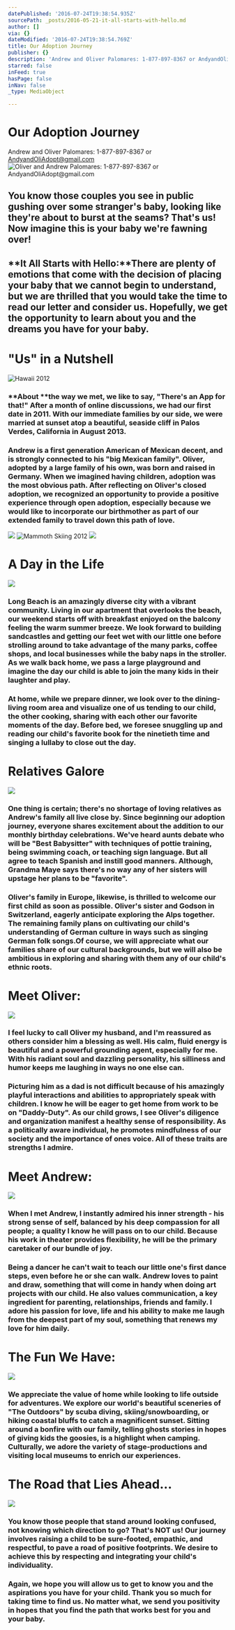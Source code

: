 ```yaml
---
datePublished: '2016-07-24T19:38:54.935Z'
sourcePath: _posts/2016-05-21-it-all-starts-with-hello.md
author: []
via: {}
dateModified: '2016-07-24T19:38:54.769Z'
title: Our Adoption Journey
publisher: {}
description: 'Andrew and Oliver Palomares: 1-877-897-8367 or AndyandOliAdopt@gmail.com'
starred: false
inFeed: true
hasPage: false
inNav: false
_type: MediaObject

---
```

# **Our Adoption Journey**

Andrew and Oliver Palomares: 1-877-897-8367 or AndyandOliAdopt@gmail.com
![Oliver and Andrew Palomares: 1-877-897-8367 or AndyandOliAdopt@gmail.com ](https://s3-us-west-2.amazonaws.com/the-grid-img/p/ed5517492887cff0288a4a8acead4170f8aac1fe.jpg)

## You know those couples you see in public gushing over some stranger's baby, looking like they're about to burst at the seams? That's us! Now imagine this is your baby we're fawning over!

## **It All Starts with Hello:**There are plenty of emotions that come with the decision of placing your baby that we cannot begin to understand, but we are thrilled that you would take the time to read our letter and consider us. Hopefully, we get the opportunity to learn about you and the dreams you have for your baby.

# **"Us" in a Nutshell**
![Hawaii 2012](https://the-grid-user-content.s3-us-west-2.amazonaws.com/1a98d73f-5b37-4da8-995b-075fe82f808d.jpg)

### **About **the way we met, we like to say, "There's an App for that!" After a month of online discussions, we had our first date in 2011\. With our immediate families by our side, we were married at sunset atop a beautiful, seaside cliff in Palos Verdes, California in August 2013\.

### **Andrew** is a first generation American of Mexican decent, and is strongly connected to his "big Mexican family". **Oliver**, adopted by a large family of his own, was born and raised in Germany. When we imagined having children, adoption was the most obvious path. After reflecting on Oliver's closed adoption, we recognized an opportunity to provide a positive experience through open adoption, especially because we would like to incorporate our birthmother as part of our extended family to travel down this path of love.
![](https://the-grid-user-content.s3-us-west-2.amazonaws.com/24318756-2818-4c9d-8bca-278af67859f8.jpg)
![Mammoth Skiing 2012](https://the-grid-user-content.s3-us-west-2.amazonaws.com/832e7f7d-f85d-498a-ac6a-bea32eaac675.jpg)
![](https://imgflo.herokuapp.com/graph/vahj1ThiexotieMo/075c0972a5ca20a4e5f013ffa82ce044/croprotate.jpg?cropheight=3264&cropwidth=2448&degrees=-90&input=https%3A%2F%2Fthe-grid-user-content.s3-us-west-2.amazonaws.com%2F185944ea-6735-48dd-a58b-a0c04cd9ca4b.jpg&x=0&y=0)

# **A Day in the Life**
![](https://s3-us-west-2.amazonaws.com/the-grid-img/p/bf527f6453313dad7d75f27e881479d04c13e657.jpg)

### **Long Beach** is an amazingly diverse city with a vibrant community. Living in our apartment that overlooks the beach, our weekend starts off with breakfast enjoyed on the balcony feeling the warm summer breeze. We look forward to building sandcastles and getting our feet wet with our little one before strolling around to take advantage of the many parks, coffee shops, and local businesses while the baby naps in the stroller. As we walk back home, we pass a large playground and imagine the day our child is able to join the many kids in their laughter and play.

### At home, while we prepare dinner, we look over to the dining-living room area and visualize one of us tending to our child, the other cooking, sharing with each other our favorite moments of the day. Before bed, we foresee snuggling up and reading our child's favorite book for the ninetieth time and singing a lullaby to close out the day.

# **Relatives Galore**
![](https://s3-us-west-2.amazonaws.com/the-grid-img/p/bca4215ce52f136819330255164e745f769fc5d2.jpg)

### **One thing is certain**; there's no shortage of loving relatives as Andrew's family all live close by. Since beginning our adoption journey, everyone shares excitement about the addition to our monthly birthday celebrations. We've heard aunts debate who will be "Best Babysitter" with techniques of pottie training, being swimming coach, or teaching sign language. But all agree to teach Spanish and instill good manners. Although, Grandma Maye says there's no way any of her sisters will upstage her plans to be "favorite".

### Oliver's family in Europe, likewise, is thrilled to welcome our first child as soon as possible. Oliver's sister and Godson in Switzerland, eagerly anticipate exploring the Alps together. The remaining family plans on cultivating our child's understanding of German culture in ways such as singing German folk songs.Of course, we will appreciate what our families share of our cultural backgrounds, but we will also be ambitious in exploring and sharing with them any of our child's ethnic roots.

# **Meet Oliver:**
![](https://s3-us-west-2.amazonaws.com/the-grid-img/p/4643df31a32f7ffaf9b943646c6e05de1fedcd19.jpg)

### I feel lucky to call Oliver my husband, and I'm reassured as others consider him a blessing as well. His calm, fluid energy is beautiful and a powerful grounding agent, especially for me. With his radiant soul and dazzling personality, his silliness and humor keeps me laughing in ways no one else can.

### Picturing him as a dad is not difficult because of his amazingly playful interactions and abilities to appropriately speak with children. I know he will be eager to get home from work to be on "Daddy-Duty". As our child grows, I see Oliver's diligence and organization manifest a healthy sense of responsibility. As a politically aware individual, he promotes mindfulness of our society and the importance of ones voice. All of these traits are strengths I admire.

# **Meet Andrew:**
![](https://the-grid-user-content.s3-us-west-2.amazonaws.com/5353b80a-011e-4d42-bd9f-bbd1253a4d4a.jpg)

### When I met Andrew, I instantly admired his inner strength - his strong sense of self, balanced by his deep compassion for all people; a quality I know he will pass on to our child. Because his work in theater provides flexibility, he will be the primary caretaker of our bundle of joy.

### Being a dancer he can't wait to teach our little one's first dance steps, even before he or she can walk. Andrew loves to paint and draw, something that will come in handy when doing art projects with our child. He also values communication, a key ingredient for parenting, relationships, friends and family. I adore his passion for love, life and his ability to make me laugh from the deepest part of my soul, something that renews my love for him daily.

# **The Fun We Have:**
![](https://s3-us-west-2.amazonaws.com/the-grid-img/p/ac1eb3384fb6bdcc8ff7f18ea9d1a9d57cff7a51.jpg)

### We appreciate the value of home while looking to life outside for adventures. We explore our world's beautiful sceneries of "The Outdoors" by scuba diving, skiing/snowboarding, or hiking coastal bluffs to catch a magnificent sunset. Sitting around a bonfire with our family, telling ghosts stories in hopes of giving kids the goosies, is a highlight when camping. Culturally, we adore the variety of stage-productions and visiting local museums to enrich our experiences.

# **The Road that Lies Ahead...**
![](https://s3-us-west-2.amazonaws.com/the-grid-img/p/cc049a9ad600bcd4ac606a2958d10c366f50b532.jpg)

### You know those people that stand around looking confused, not knowing which direction to go? That's NOT us! Our journey involves raising a child to be sure-footed, empathic, and respectful, to pave a road of positive footprints. We desire to achieve this by respecting and integrating your child's individuality.

### Again, we hope you will allow us to get to know you and the aspirations you have for your child. Thank you so much for taking time to find us. No matter what, we send you positivity in hopes that you find the path that works best for you and your baby.